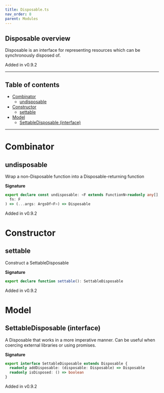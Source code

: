 ```yaml
---
title: Disposable.ts
nav_order: 8
parent: Modules
---
```


## Disposable overview

Disposable is an interface for representing resources which can be synchronously
disposed of.

Added in v0.9.2

---

<h2 class="text-delta">Table of contents</h2>

- [Combinator](#combinator)
  - [undisposable](#undisposable)
- [Constructor](#constructor)
  - [settable](#settable)
- [Model](#model)
  - [SettableDisposable (interface)](#settabledisposable-interface)

---

# Combinator

## undisposable

Wrap a non-Disposable function into a Disposable-returning function

**Signature**

```ts
export declare const undisposable: <F extends FunctionN<readonly any[], any>>(
  fn: F
) => (...args: ArgsOf<F>) => Disposable
```

Added in v0.9.2

# Constructor

## settable

Construct a SettableDisposable

**Signature**

```ts
export declare function settable(): SettableDisposable
```

Added in v0.9.2

# Model

## SettableDisposable (interface)

A Disposable that works in a more imperative manner.
Can be useful when coercing external libraries or using promises.

**Signature**

```ts
export interface SettableDisposable extends Disposable {
  readonly addDisposable: (disposable: Disposable) => Disposable
  readonly isDisposed: () => boolean
}
```

Added in v0.9.2
